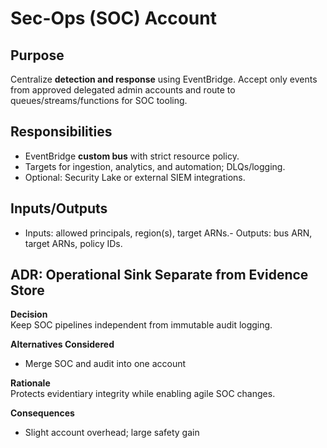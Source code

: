 # Sec-Ops (SOC) Account

## Purpose
Centralize **detection and response** using EventBridge. Accept only events from approved delegated admin accounts and route to queues/streams/functions for SOC tooling.

## Responsibilities
- EventBridge **custom bus** with strict resource policy.
- Targets for ingestion, analytics, and automation; DLQs/logging.
- Optional: Security Lake or external SIEM integrations.

## Inputs/Outputs
- Inputs: allowed principals, region(s), target ARNs.- Outputs: bus ARN, target ARNs, policy IDs.


## ADR: Operational Sink Separate from Evidence Store

**Decision**  
Keep SOC pipelines independent from immutable audit logging.

**Alternatives Considered**  
- Merge SOC and audit into one account

**Rationale**  
Protects evidentiary integrity while enabling agile SOC changes.

**Consequences**  
- Slight account overhead; large safety gain

